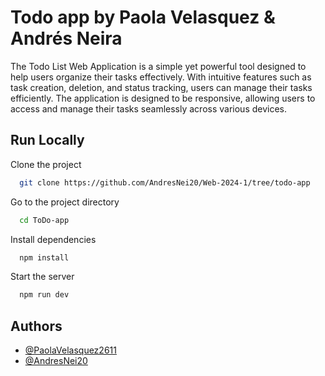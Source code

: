 # Todo app by Paola Velasquez & Andrés Neira

The Todo List Web Application is a simple yet powerful tool designed to help users organize their tasks effectively. With intuitive features such as task creation, deletion, and status tracking, users can manage their tasks efficiently. The application is designed to be responsive, allowing users to access and manage their tasks seamlessly across various devices.


## Run Locally

Clone the project

```bash
  git clone https://github.com/AndresNei20/Web-2024-1/tree/todo-app
```

Go to the project directory

```bash
  cd ToDo-app
```

Install dependencies

```bash
  npm install
```

Start the server

```bash
  npm run dev
```


## Authors
- [@PaolaVelasquez2611](https://github.com/PaolaVelasquez2611)
- [@AndresNei20](https://github.com/AndresNei20)
